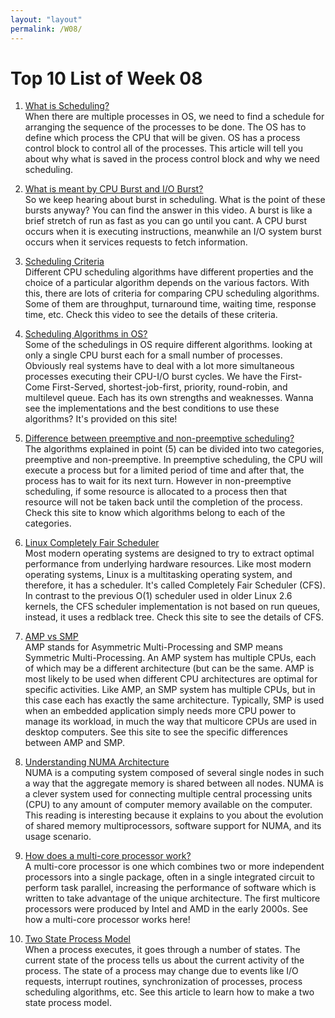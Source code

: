 ```yaml
---
layout: "layout"
permalink: /W08/
---
```


# Top 10 List of Week 08

1. [What is Scheduling?](https://www.javatpoint.com/os-cpu-scheduling)<br>
When there are multiple processes in OS, we need to find a schedule for arranging the sequence of the processes to be done.
The OS has to define which process the CPU that will be given.
OS has a process control block to control all of the processes.
This article will tell you about why what is saved in the process control block and why we need scheduling.

2. [What is meant by CPU Burst and I/O Burst?](https://youtu.be/SsiRHvFUpQQ)<br>
So we keep hearing about burst in scheduling.
What is the point of these bursts anyway?
You can find the answer in this video.
A burst is like a brief stretch of run as fast as you can go until you cant. 
A CPU burst occurs when it is executing instructions, meanwhile an I/O system burst occurs when it services requests to fetch information.

3. [Scheduling Criteria](https://youtu.be/eoGUQ5sl0vw)<br>
Different CPU scheduling algorithms have different properties and the choice of a particular algorithm depends on the various factors.
With this, there are lots of criteria for comparing CPU scheduling algorithms.
Some of them are throughput, turnaround time, waiting time, response time, etc.
Check this video to see the details of these criteria.

4. [Scheduling Algorithms in OS?](https://www.w3schools.in/operating-system-tutorial/scheduling-algorithms/)<br>
Some of the schedulings in OS require different algorithms. looking at only a single CPU burst each for a small number of processes. Obviously real systems have to deal with a lot more simultaneous processes executing their CPU-I/O burst cycles.
We have the First-Come First-Served, shortest-job-first, priority, round-robin, and multilevel queue.
Each has its own strengths and weaknesses.
Wanna see the implementations and the best conditions to use these algorithms?
It's provided on this site!

5. [Difference between preemptive and non-preemptive scheduling?](https://afteracademy.com/blog/what-is-the-difference-between-preemptive-and-non-preemptive-scheduling)<br>
The algorithms explained in point (5) can be divided into two categories, preemptive and non-preemptive.
In preemptive scheduling, the CPU will execute a process but for a limited period of time and after that, the process has to wait for its next turn.
However in non-preemptive scheduling, if some resource is allocated to a process then that resource will not be taken back until the completion of the process.
Check this site to know which algorithms belong to each of the categories.

6. [Linux Completely Fair Scheduler](https://opensource.com/article/19/2/fair-scheduling-linux)<br>
Most modern operating systems are designed to try to extract optimal performance from underlying hardware resources. 
Like most modern operating systems, Linux is a multitasking operating system, and therefore, it has a scheduler.
It's called Completely Fair Scheduler (CFS).
In contrast to the previous O(1) scheduler used in older Linux 2.6 kernels, the CFS scheduler implementation is not based on run queues, instead, it uses a redblack tree.
Check this site to see the details of CFS.

7. [AMP vs SMP](https://www.embedded.com/multicore-basics-amp-and-smp/)<br>
AMP stands for Asymmetric Multi-Processing and SMP means Symmetric Multi-Processing.
An AMP system has multiple CPUs, each of which may be a different architecture (but can be the same. AMP is most likely to be used when different CPU architectures are optimal for specific activities.
Like AMP, an SMP system has multiple CPUs, but in this case each has exactly the same architecture.
Typically, SMP is used when an embedded application simply needs more CPU power to manage its workload, in much the way that multicore CPUs are used in desktop computers.
See this site to see the specific differences between AMP and SMP.

8. [Understanding NUMA Architecture](https://linuxhint.com/understanding_numa_architecture/)<br>
NUMA is a computing system composed of several single nodes in such a way that the aggregate memory is shared between all nodes.
NUMA is a clever system used for connecting multiple central processing units (CPU) to any amount of computer memory available on the computer.
This reading is interesting because it explains to you about the evolution of shared memory multiprocessors, software support for NUMA, and its usage scenario.

9. [How does a multi-core processor work?](https://www.geekboots.com/story/how-does-multi-core-processor-work)<br>
A multi-core processor is one which combines two or more independent processors into a single package, often in a single integrated circuit to perform task parallel, increasing the performance of software which is written to take advantage of the unique architecture.
The first multicore processors were produced by Intel and AMD in the early 2000s.
See how a multi-core processor works here!

10. [Two State Process Model](https://t4tutorials.com/two-state-process-model-in-operating-systems/)<br>
When a process executes, it goes through a number of states. The current state of the process tells us about the current activity of the process. The state of a process may change due to events like I/O requests, interrupt routines, synchronization of processes, process scheduling algorithms, etc.
See this article to learn how to make a two state process model.
